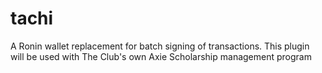 # tachi
A Ronin wallet replacement for batch signing of transactions. This plugin will be used with The Club's own Axie Scholarship management program
